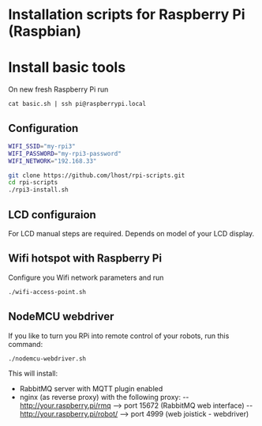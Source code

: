 # Installation scripts for Raspberry Pi (Raspbian)

# Install basic tools

On new fresh Raspberry Pi run
```
cat basic.sh | ssh pi@raspberrypi.local
```

## Configuration

```bash
WIFI_SSID="my-rpi3"
WIFI_PASSWORD="my-rpi3-password"
WIFI_NETWORK="192.168.33"

git clone https://github.com/lhost/rpi-scripts.git
cd rpi-scripts
./rpi3-install.sh
```

## LCD configuraion

For LCD manual steps are required. Depends on model of your LCD display.


## Wifi hotspot with Raspberry Pi

Configure you Wifi network parameters and run
```bash
./wifi-access-point.sh
```


## NodeMCU webdriver

If you like to turn you RPi into remote control of your robots, run this command:
```bash
./nodemcu-webdriver.sh
```

This will install:
- RabbitMQ server with MQTT plugin enabled
- nginx (as reverse proxy) with the following proxy:
-- http://your.raspberry.pi/rmq -->  port 15672 (RabbitMQ web interface)
-- http://your.raspberry.pi/robot/ --> port 4999 (web joistick - webdriver)


